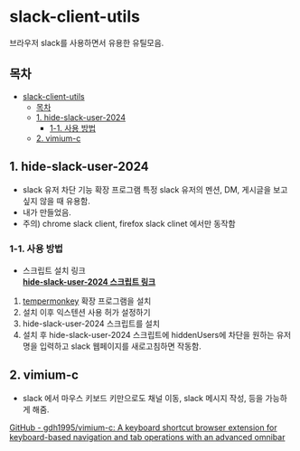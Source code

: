 # slack-client-utils

브라우저 slack를 사용하면서 유용한 유틸모음.

## 목차

- [slack-client-utils](#slack-client-utils)
  - [목차](#목차)
  - [1. hide-slack-user-2024](#1-hide-slack-user-2024)
    - [1-1. 사용 방법](#1-1-사용-방법)
  - [2. vimium-c](#2-vimium-c)

## 1. hide-slack-user-2024

- slack 유저 차단 기능 확장 프로그램
  특정 slack 유저의 멘션, DM, 게시글을 보고 싶지 않을 때 유용함.
- 내가 만들었음.
- 주의) chrome slack client, firefox slack clinet 에서만 동작함

### 1-1. 사용 방법

- 스크립트 설치 링크 <br/>
[**hide-slack-user-2024 스크립트 링크**](https://greasyfork.org/en/scripts/501978-hide-slack-user-2024)

1. [tempermonkey](https://chromewebstore.google.com/detail/tampermonkey/dhdgffkkebhmkfjojejmpbldmpobfkfo?hl=ko) 확장 프로그램을 설치
2. 설치 이후 익스텐션 사용 허가 설정하기
3. hide-slack-user-2024 스크립트를 설치
4. 설치 후 hide-slack-user-2024 스크립트에 hiddenUsers에 차단을 원하는 유저명을 입력하고 slack 웹페이지를 새로고침하면 작동함.


## 2. vimium-c

- slack 에서 마우스 키보드 키만으로도 채널 이동, slack 메시지 작성, 등을 가능하게 해줌. </br>

[GitHub - gdh1995/vimium-c: A keyboard shortcut browser extension for keyboard-based navigation and tab operations with an advanced omnibar](https://github.com/gdh1995/vimium-c)
